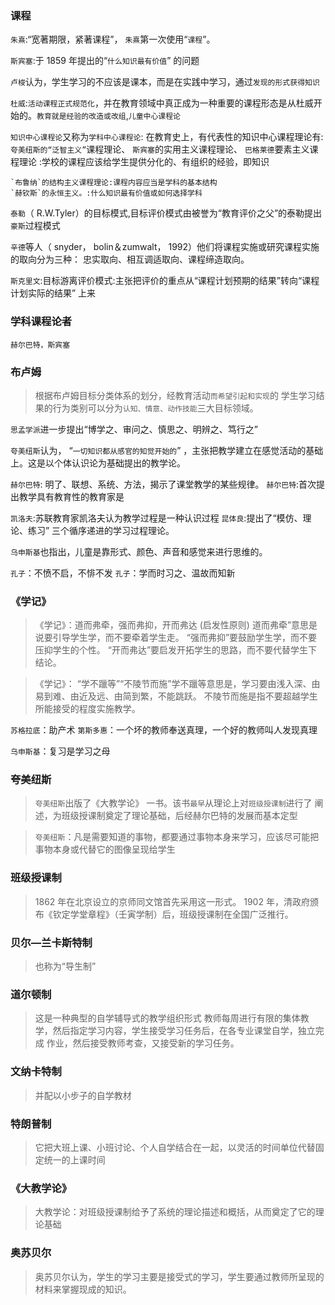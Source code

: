 ### 课程

`朱熹`:“宽著期限，紧著课程”， `朱熹`第一次使用“`课程`”。

`斯宾塞`:于 1859 年提出的“`什么知识最有价值`” 的问题

`卢梭`认为，学生学习的不应该是课本，而是在实践中学习，通过`发现的形式获得知识`

`杜威`:`活动课程正式规范化`，并在教育领域中真正成为一种重要的课程形态是从杜威开始的。`教育就是经验的改造或改组`,`儿童中心课程论`


`知识中心课程论`又称为`学科中心课程论`:
    在教育史上，有代表性的知识中心课程理论有:
    `夸美纽斯的“泛智主义”`课程理论、
    `斯宾塞`的实用主义课程理论、
    `巴格莱德`要素主义课程理论 :学校的课程应该给学生提供分化的、有组织的经验，即知识
    
    `布鲁纳`的结构主义课程理论:课程内容应当是学科的基本结构
    `赫钦斯`的永恒主义。:什么知识最有价值或如何选择学科

`泰勒`（ R.W.Tyler）的目标模式,目标评价模式由被誉为“教育评价之父”的泰勒提出
`豪斯`过程模式

`辛德`等人（ snyder， bolin＆zumwalt， 1992）他们将课程实施或研究课程实施的取向分为三种：
    忠实取向、相互调适取向、课程缔造取向。

`斯克里文`:目标游离评价模式:主张把评价的重点从“课程计划预期的结果”转向“课程计划实际的结果” 上来    
    
### 学科课程论者
    赫尔巴特，斯宾塞

### 布卢姆
>   根据布卢姆目标分类体系的划分，经教育活动`而希望引起和实现`的
    学生学习结果的行为类别可以分为`认知、情意、动作技能`三大目标领域。


`思孟学派`进一步提出“博学之、审问之、慎思之、明辨之、笃行之”

`夸美纽斯`认为， “`一切知识都从感官的知觉开始的`” ，主张把教学建立在感觉活动的基础上。这是以个体认识论为基础提出的教学论。

`赫尔巴特`: 明了、联想、系统、方法，揭示了课堂教学的某些规律。
`赫尔巴特`:首次提出教学具有教育性的教育家是

`凯洛夫`:苏联教育家凯洛夫认为教学过程是一种认识过程
`昆体良`:提出了“模仿、理论、练习” 三个循序递进的学习过程理论。


`乌申斯基`也指出，儿童是靠形式、颜色、声音和感觉来进行思维的。

`孔子`：不愤不启，不悱不发
`孔子`：学而时习之、温故而知新

### 《学记》
>   《学记》：道而弗牵，强而弗抑，开而弗达 (启发性原则)
    道而弗牵”意思是说要引导学生学，而不要牵着学生走。 
    “强而弗抑”要鼓励学生学，而不要压抑学生的个性。
    “开而弗达”要启发开拓学生的思路，而不要代替学生下结论。
    
>   《学记》： “学不躐等”“不陵节而施”学不躐等意思是，学习要由浅入深、由易到难、由近及远、由简到繁，不能跳跃。
不陵节而施是指不要超越学生所能接受的程度实施教学。

`苏格拉底`：助产术
`第斯多惠`：一个坏的教师奉送真理，一个好的教师叫人发现真理


`乌申斯基`：复习是学习之母

### 夸美纽斯
>   `夸美纽斯`出版了《大教学论》 一书。该书`最早`从理论上对`班级授课制`进行了
阐述，为班级授课制奠定了理论基础，后经赫尔巴特的发展而基本定型

>   `夸美纽斯`：凡是需要知道的事物，都要通过事物本身来学习，应该尽可能把事物本身或代替它的图像呈现给学生

### 班级授课制
>   1862 年在北京设立的京师同文馆首先采用这一形式。
>   1902 年，清政府颁布《钦定学堂章程》（壬寅学制）后，班级授课制在全国广泛推行。

### 贝尔—兰卡斯特制
>   也称为“导生制”     

### 道尔顿制
>   这是一种典型的自学辅导式的教学组织形式
    教师每周进行有限的集体教学，然后指定学习内容，学生接受学习任务后，在各专业课堂自学，独立完成
    作业，然后接受教师考查，又接受新的学习任务。

### 文纳卡特制
>   并配以小步子的自学教材    

### 特朗普制
>   它把大班上课、小班讨论、个人自学结合在一起，以灵活的时间单位代替固定统一的上课时间    

### 《大教学论》
>   大教学论：对班级授课制给予了系统的理论描述和概括，从而奠定了它的理论基础

### 奥苏贝尔    
>   奥苏贝尔认为，学生的学习主要是接受式的学习，学生要通过教师所呈现的材料来掌握现成的知识。













